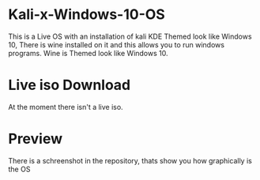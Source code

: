 # Kali-x-Windows-10-OS
This is a Live OS with an installation of kali KDE Themed look like Windows 10, There is wine installed on it and this allows you to run windows programs. Wine is Themed look like Windows 10.

# Live iso Download

At the moment there isn't a live iso.

# Preview

There is a schreenshot in the repository, thats show you how graphically is the OS

